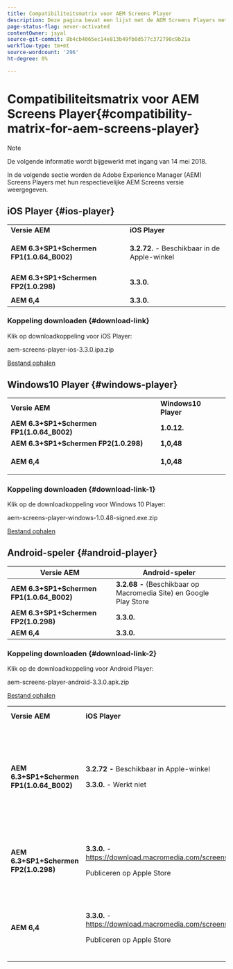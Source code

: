 ```yaml
---
title: Compatibiliteitsmatrix voor AEM Screens Player
description: Deze pagina bevat een lijst met de AEM Screens Players met hun respectievelijke versie van AEM Screens.
page-status-flag: never-activated
contentOwner: jsyal
source-git-commit: 8b4cb4065ec14e813b49fb0d577c372790c9b21a
workflow-type: tm+mt
source-wordcount: '296'
ht-degree: 0%

---
```



# Compatibiliteitsmatrix voor AEM Screens Player{#compatibility-matrix-for-aem-screens-player}

>[!NOTE]
>
>De volgende informatie wordt bijgewerkt met ingang van 14 mei 2018.

In de volgende sectie worden de Adobe Experience Manager (AEM) Screens Players met hun respectievelijke AEM Screens versie weergegeven.

## iOS Player {#ios-player}

<table> 
 <tbody>
  <tr>
   <td><strong>Versie AEM</strong></td> 
   <td><strong>iOS Player</strong></td> 
  </tr>
  <tr>
   <td><strong>AEM 6.3+SP1+Schermen FP1(1.0.64_B002)</strong></td> 
   <td><p><strong>3.2.72.</strong> - Beschikbaar in de Apple-winkel</p> <p> </p> </td> 
  </tr>
  <tr>
   <td><strong><strong>AEM 6.3+SP1+Schermen FP2(1.0.298)</strong></strong></td> 
   <td><p><strong>3.3.0.</strong> </p> <p> </p> </td> 
  </tr>
  <tr>
   <td><strong>AEM 6,4</strong></td> 
   <td><strong>3.3.0.</strong> </td> 
  </tr>
 </tbody>
</table>

### Koppeling downloaden {#download-link}

Klik op downloadkoppeling voor iOS Player:

aem-screens-player-ios-3.3.0.ipa.zip

[Bestand ophalen](assets/aem-screens-player-ios-330ipa.zip)

## Windows10 Player {#windows-player}

<table> 
 <tbody>
  <tr>
   <td><strong>Versie AEM</strong></td> 
   <td><strong>Windows10 Player</strong></td> 
  </tr>
  <tr>
   <td><strong>AEM 6.3+SP1+Schermen FP1(1.0.64_B002)</strong></td> 
   <td><strong>1.0.12.</strong><br /> </td> 
  </tr>
  <tr>
   <td><strong><strong>AEM 6.3+SP1+Schermen FP2(1.0.298)</strong></strong></td> 
   <td><strong>1,0,48 </strong></td> 
  </tr>
  <tr>
   <td><strong>AEM 6,4</strong></td> 
   <td><p><strong>1,0,48 </strong></p> </td> 
  </tr>
 </tbody>
</table>

### Koppeling downloaden {#download-link-1}

Klik op de downloadkoppeling voor Windows 10 Player:

aem-screens-player-windows-1.0.48-signed.exe.zip

[Bestand ophalen](assets/aem-screens-player-windows-1048-signedexe.zip)

## Android-speler {#android-player}

| **Versie AEM** | **Android-speler** |
|---|---|
| **AEM 6.3+SP1+Schermen FP1(1.0.64_B002)** | **3.2.68 -** (Beschikbaar op Macromedia Site) en Google Play Store |
| **AEM 6.3+SP1+Schermen FP2(1.0.298)** | **3.3.0.** |
| **AEM 6,4** | **3.3.0.** |

### Koppeling downloaden {#download-link-2}

Klik op de downloadkoppeling voor Android Player:

aem-screens-player-android-3.3.0.apk.zip

[Bestand ophalen](assets/aem-screens-player-android-330apk.zip)

<table> 
 <tbody>
  <tr>
   <td><strong>Versie AEM</strong></td> 
   <td><strong>iOS Player</strong></td> 
   <td><strong>Windows10 Player</strong></td> 
   <td><strong>Chrome OS Player</strong><br /> </td> 
   <td><strong>Android-speler</strong></td> 
  </tr>
  <tr>
   <td><strong>AEM 6.3+SP1+Schermen FP1(1.0.64_B002)</strong></td> 
   <td><p><strong>3.2.72 - </strong>Beschikbaar in Apple-winkel</p> <p><strong>3.3.0.</strong> - Werkt niet</p> <p> </p> </td> 
   <td><strong>1.0.12.</strong> - (Beschikbaar op Macromedia)</td> 
   <td><p><strong>1.0.30 -</strong> Beschikbaar in de Chrome Store.</p> <p>Niet ondersteund met Feature Pack1</p> </td> 
   <td><strong>3.2.68 -</strong> (Beschikbaar op Macromedia Site) en Google Play Store</td> 
  </tr>
  <tr>
   <td><strong><strong>AEM 6.3+SP1+Schermen FP2(1.0.298)</strong></strong></td> 
   <td><p><strong>3.3.0.</strong> - <a href="https://download.macromedia.com/screens/">https://download.macromedia.com/screens/</a></p> <p>Publiceren op Apple Store</p> <p> </p> </td> 
   <td><strong>1.0.48 -</strong> <a href="https://download.macromedia.com/screens/">https://download.macromedia.com/screens/</a></td> 
   <td><p><strong>1.0.42 - </strong></p> <p>Te publiceren in Chrome Store</p> </td> 
   <td><strong>3.3.0 - </strong><a href="https://download.macromedia.com/screens/">https://download.macromedia.com/screens/</a></td> 
  </tr>
  <tr>
   <td><strong>AEM 6,4</strong></td> 
   <td><p><strong>3.3.0.</strong> - <a href="https://download.macromedia.com/screens/">https://download.macromedia.com/screens/</a></p> <p>Publiceren op Apple Store</p> </td> 
   <td><p><strong>1.0.48 -</strong><br /> </p> <p><a href="https://download.macromedia.com/screens/">https://download.macromedia.com/screens/</a></p> </td> 
   <td><p><strong>1.0.42 - </strong></p> <p>Te publiceren in Chrome Store</p> </td> 
   <td><strong>3.3.0 - </strong><a href="https://download.macromedia.com/screens/">https://download.macromedia.com/screens/</a></td> 
  </tr>
 </tbody>
</table>


